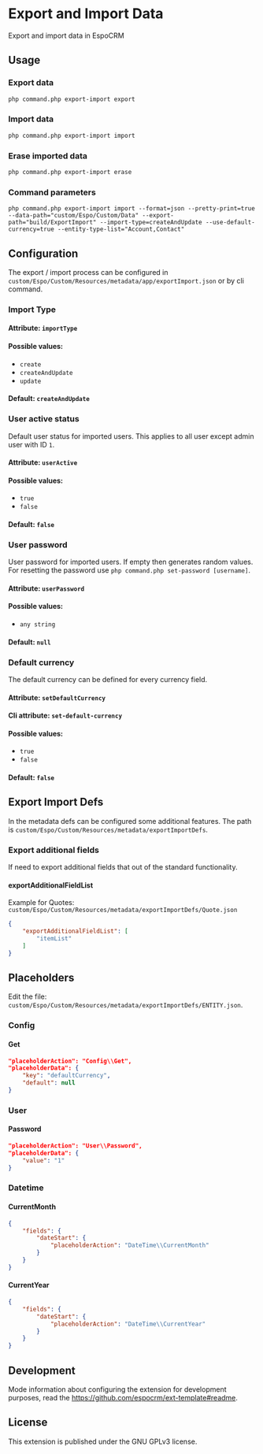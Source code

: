 # Export and Import Data

Export and import data in EspoCRM

## Usage

### Export data

```bash
php command.php export-import export
```

### Import data

```bash
php command.php export-import import
```

### Erase imported data

```bash
php command.php export-import erase
```

### Command parameters

```
php command.php export-import import --format=json --pretty-print=true --data-path="custom/Espo/Custom/Data" --export-path="build/ExportImport" --import-type=createAndUpdate --use-default-currency=true --entity-type-list="Account,Contact"
```

## Configuration

The export / import process can be configured in `custom/Espo/Custom/Resources/metadata/app/exportImport.json` or by cli command.

### Import Type

#### Attribute: `importType`

#### Possible values:

- `create`
- `createAndUpdate`
- `update`

#### Default: `createAndUpdate`

### User active status

Default user status for imported users. This applies to all user except admin user with ID `1`.

#### Attribute: `userActive`

#### Possible values:
- `true`
- `false`

#### Default: `false`

### User password

User password for imported users.
If empty then generates random values. For resetting the password use `php command.php set-password [username]`.

#### Attribute: `userPassword`

#### Possible values:
- `any string`

#### Default: `null`

### Default currency

The default currency can be defined for every currency field.

#### Attribute: `setDefaultCurrency`

#### Cli attribute: `set-default-currency`

#### Possible values:
- `true`
- `false`

#### Default: `false`

## Export Import Defs

In the metadata defs can be configured some additional features. The path is `custom/Espo/Custom/Resources/metadata/exportImportDefs`.

### Export additional fields

If need to export additional fields that out of the standard functionality.

#### exportAdditionalFieldList

Example for Quotes: `custom/Espo/Custom/Resources/metadata/exportImportDefs/Quote.json`

```json
{
    "exportAdditionalFieldList": [
        "itemList"
    ]
}
```

## Placeholders

Edit the file: `custom/Espo/Custom/Resources/metadata/exportImportDefs/ENTITY.json`.

### Config

#### Get

```json
"placeholderAction": "Config\\Get",
"placeholderData": {
    "key": "defaultCurrency",
    "default": null
}
```

### User

#### Password

```json
"placeholderAction": "User\\Password",
"placeholderData": {
    "value": "1"
}
```

### Datetime

#### CurrentMonth

```json
{
    "fields": {
        "dateStart": {
            "placeholderAction": "DateTime\\CurrentMonth"
        }
    }
}
```

#### CurrentYear

```json
{
    "fields": {
        "dateStart": {
            "placeholderAction": "DateTime\\CurrentYear"
        }
    }
}
```

## Development

Mode information about configuring the extension for development purposes, read the https://github.com/espocrm/ext-template#readme.

## License

This extension is published under the GNU GPLv3 license.
